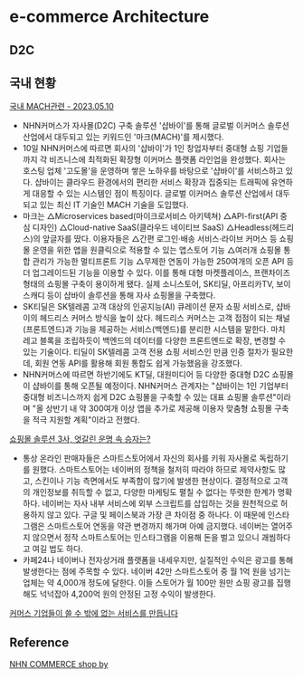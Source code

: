 # e-commerce Architecture

## D2C

## 국내 현황 
[국내 MACH관련 - 2023.05.10](https://news.nate.com/view/20230510n24882)

- NHN커머스가 자사몰(D2C) 구축 솔루션 '샵바이'를 통해 글로벌 이커머스 솔루션 산업에서 대두되고 있는 키워드인 '마크(MACH)'를 제시했다.
- 10일 NHN커머스에 따르면 회사의 '샵바이'가 1인 창업자부터 중대형 쇼핑 기업들까지 각 비즈니스에 최적화된 확장형 이커머스 플랫폼 라인업을 완성했다. 회사는 호스팅 업체 '고도몰'을 운영하며 쌓은 노하우를 바탕으로 '샵바이'를 서비스하고 있다. 샵바이는 클라우드 환경에서의 편리한 서비스 확장과 집중되는 트래픽에 유연하게 대응할 수 있는 시스템인 점이 특징이다. 글로벌 이커머스 솔루션 산업에서 대두되고 있는 최신 IT 기술인 MACH 기술을 도입했다.
- 마크는 △Microservices based(마이크로서비스 아키텍쳐) △API-first(API 중심 디자인) △Cloud-native SaaS(클라우드 네이티브 SaaS) △Headless(헤드리스)의 앞글자를 땄다. 이용자들은 △간편 로그인·배송 서비스·라이브 커머스 등 쇼핑몰 운영을 위한 앱을 원클릭으로 적용할 수 있는 앱스토어 기능 △여러개 쇼핑몰 통합 관리가 가능한 멀티프론트 기능 △무제한 연동이 가능한 250여개의 오픈 API 등 더 업그레이드된 기능을 이용할 수 있다. 이를 통해 대형 마켓플레이스, 프랜차이즈 형태의 쇼핑몰 구축이 용이하게 됐다. 실제 소니스토어, SK티딜, 아프리카TV, 보이스캐디 등이 샵바이 솔루션을 통해 자사 쇼핑몰을 구축했다.
- SK티딜은 SK텔레콤 고객 대상의 인공지능(AI) 큐레이션 문자 쇼핑 서비스로, 샵바이의 헤드리스 커머스 방식을 높이 샀다. 헤드리스 커머스는 고객 접점이 되는 채널(프론트엔드)과 기능을 제공하는 서비스(백엔드)를 분리한 시스템을 말한다. 마치 레고 블록을 조립하듯이 백엔드의 데이터를 다양한 프론트엔드로 확장, 변경할 수 있는 기술이다. 티딜이 SK텔레콤 고객 전용 쇼핑 서비스인 만큼 인증 절차가 필요한데, 회원 연동 API를 활용해 회원 통합도 쉽게 가능했음을 강조했다.
- NHN커머스에 따르면 하반기에도 KT딜, 대원미디어 등 다양한 중대형 D2C 쇼핑몰이 샵바이를 통해 오픈될 예정이다. NHN커머스 관계자는 "샵바이는 1인 기업부터 중대형 비즈니스까지 쉽게 D2C 쇼핑몰을 구축할 수 있는 대표 쇼핑몰 솔루션"이라며 "올 상반기 내 약 300여개 이상 앱을 추가로 제공해 이용자 맞춤형 쇼핑몰 구축을 적극 지원할 계획"이라고 전했다.

[쇼핑몰 솔루션 3사, 엇갈린 운명 속 승자는?](http://www.weeklypost.kr/news/articleView.html?idxno=2564)
- 통상 온라인 판매자들은 스마트스토어에서 자신의 회사를 키워 자사몰로 독립하기를 원했다. 스마트스토어는 네이버의 정책을 철저히 따라야 하므로 제약사항도 많고, 스킨이나 기능 측면에서도 부족함이 많기에 발생한 현상이다. 결정적으로 고객의 개인정보를 취득할 수 없고, 다양한 마케팅도 펼칠 수 없다는 뚜렷한 한계가 명확하다. 네이버는 자사 내부 서비스에 외부 스크립트를 삽입하는 것을 원천적으로 허용하지 않고 있다. 구글 및 페이스북과 가장 큰 차이점 중 하나다. 이 때문에 인스타그램은 스마트스토어 연동을 약관 변경까지 해가며 아예 금지했다. 네이버는 열어주지 않으면서 정작 스마트스토어는 인스타그램을 이용해 돈을 벌고 있으니 괘씸하다고 여길 법도 하다.
- 카페24나 네이버나 전자상거래 플랫폼을 내세우지만, 실질적인 수익은 광고를 통해 발생한다는 점에 주목할 수 있다. 네이버 42만 스마트스토어 중 월 1억 원을 넘기는 업체는 약 4,000개 정도에 달한다. 이들 스토어가 월 100만 원만 쇼핑 광고를 집행해도 넉넉잡아 4,200억 원의 안정된 고정 수익이 발생한다.


[커머스 기업들이 쓸 수 밖에 없는 서비스를 만듭니다](http://www.weeklypost.kr/news/articleView.html?idxno=2564)


## Reference

[NHN COMMERCE shop by](https://www.nhn-commerce.com/z/shopby/intro?bn=GNB_shopby)
